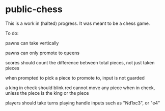 # public-chess

This is a work in (halted) progress. It was meant to be a chess game.


To do:

pawns can take vertically

pawns can only promote to queens

scores should count the difference between total pieces, not just taken pieces

when prompted to pick a piece to promote to, input is not guarded

a king in check should blink red
cannot move any piece when in check, unless the piece is the king or the piece

players should take turns playing
handle inputs such as "Nd1xc3", or "e4"
